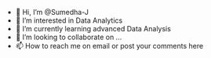 - 👋 Hi, I’m @Sumedha-J
- 👀 I’m interested in Data Analytics
- 🌱 I’m currently learning advanced Data Analysis
- 💞️ I’m looking to collaborate on ...
- 📫 How to reach me on email or post your comments here

<!---
Sumedha-J/Sumedha-J is a ✨ special ✨ repository because its `README.md` (this file) appears on your GitHub profile.
You can click the Preview link to take a look at your changes.
--->
